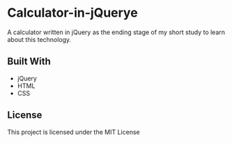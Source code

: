 # Calculator-in-jQuerye
A calculator written in jQuery as the ending stage of my short study to learn about this technology.

## Built With
* jQuery
* HTML
* CSS

## License
This project is licensed under the MIT License
